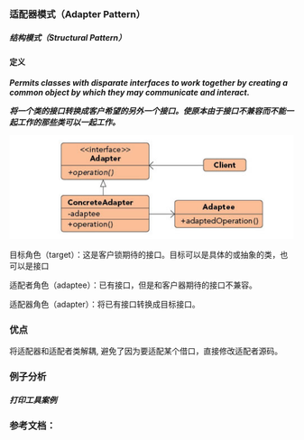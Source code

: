 ### 适配器模式（Adapter Pattern）

##### 结构模式（Structural Pattern）

#### 定义

***Permits classes with disparate interfaces to work together by creating a common object by which they may communicate and interact.***

***将一个类的接口转换成客户希望的另外一个接口。使原本由于接口不兼容而不能一起工作的那些类可以一起工作。***

![Memento Pattern UML](https://github.com/nox60/go-design-pattern/blob/master/images/adapter_pattern.png)

目标角色（target）：这是客户锁期待的接口。目标可以是具体的或抽象的类，也可以是接口

适配者角色（adaptee）：已有接口，但是和客户器期待的接口不兼容。

适配器角色（adapter）：将已有接口转换成目标接口。

### 优点
将适配器和适配者类解耦, 避免了因为要适配某个借口，直接修改适配者源码。


### 例子分析

##### 打印工具案例



### 参考文档：
